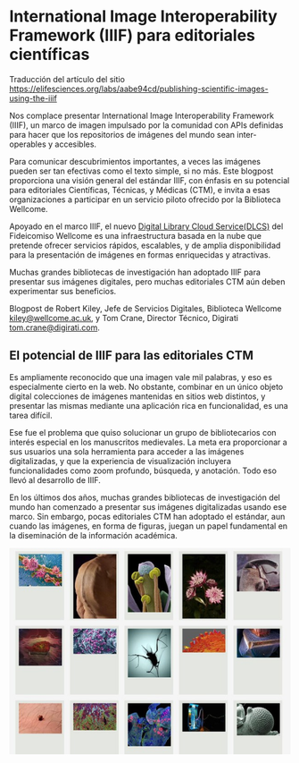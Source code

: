 # International Image Interoperability Framework (IIIF) para editoriales científicas
Traducción del artículo del sitio https://elifesciences.org/labs/aabe94cd/publishing-scientific-images-using-the-iiif

Nos complace presentar International Image Interoperability Framework (IIIF), un marco de imagen impulsado por la comunidad con APIs definidas para hacer que los repositorios de imágenes del mundo sean inter-operables y accesibles.

Para comunicar descubrimientos importantes, a veces las imágenes pueden ser tan efectivas como el texto simple, si no más. Este blogpost proporciona una visión general del estándar IIIF, con énfasis en su potencial para editoriales Científicas, Técnicas, y Médicas (CTM), e invita a esas organizaciones a participar en un servicio piloto ofrecido por la Biblioteca Wellcome.

Apoyado en el marco IIIF, el nuevo [Digital Library Cloud Service(DLCS)](https://dlcs.gitbooks.io/book/content/overview.html) del Fideicomiso Wellcome es una infraestructura basada en la nube que pretende ofrecer servicios rápidos, escalables, y de amplia disponibilidad para la presentación de imágenes en formas enriquecidas y atractivas.

Muchas grandes bibliotecas de investigación han adoptado IIIF para presentar sus imágenes digitales, pero muchas editoriales CTM aún deben experimentar sus beneficios.

Blogpost de Robert Kiley, Jefe de Servicios Digitales, Biblioteca Wellcome [kiley@wellcome.ac.uk](mailto:r.kiley@wellcome.ac.uk), y Tom Crane, Director Técnico, Digirati [tom.crane@digirati.com](mailto:tom.crane@digirati.com).

## El potencial de IIIF para las editoriales CTM

Es ampliamente reconocido que una imagen vale mil palabras, y eso es especialmente cierto en la web. No obstante, combinar en un único objeto digital colecciones de imágenes mantenidas en sitios web distintos, y presentar las mismas mediante una aplicación rica en funcionalidad, es una tarea difícil.

Ese fue el problema que quiso solucionar un grupo de bibliotecarios con interés especial en los manuscritos medievales. La meta era proporcionar a sus usuarios una sola herramienta para acceder a las imágenes digitalizadas, y que la experiencia de visualización incluyera funcionalidades como zoom profundo, búsqueda, y anotación. Todo eso llevó al desarrollo de IIIF.

En los últimos dos años, muchas grandes bibliotecas de investigación del mundo han comenzado a presentar sus imágenes digitalizadas usando ese marco. Sin embargo, pocas editoriales CTM han adoptado el estándar, aun cuando las imágenes, en forma de figuras, juegan un papel fundamental en la diseminación de la información académica.

![](img/default.jpg)